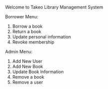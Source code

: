 Welcome to Takeo Library Management System

Borrower Menu:

1. Borrow a book
2. Return a book
3. Update personal information
4. Revoke membership

Admin Menu:

1. Add New User 
2. Add New Book
3. Update Book Information
4. Remove a book
5. Remove a user
